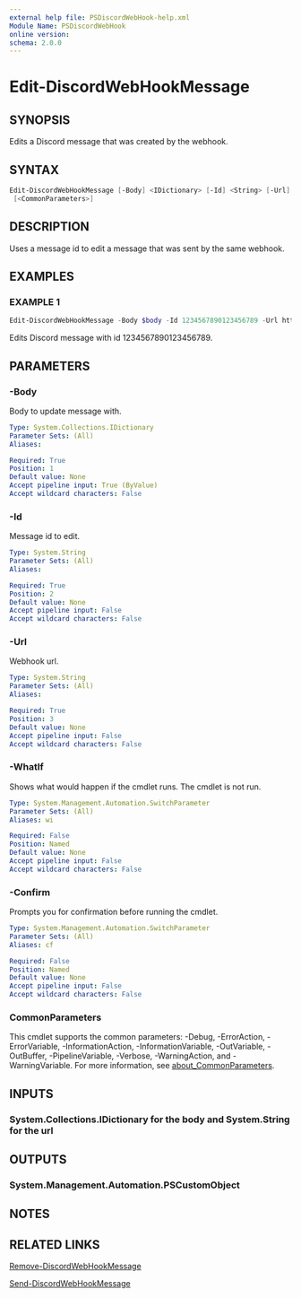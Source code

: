 ```yaml
---
external help file: PSDiscordWebHook-help.xml
Module Name: PSDiscordWebHook
online version:
schema: 2.0.0
---
```


# Edit-DiscordWebHookMessage

## SYNOPSIS

Edits a Discord message that was created by the webhook.

## SYNTAX

```powershell
Edit-DiscordWebHookMessage [-Body] <IDictionary> [-Id] <String> [-Url] <String> [-WhatIf] [-Confirm]
 [<CommonParameters>]
```

## DESCRIPTION

Uses a message id to edit a message that was sent by the same webhook.

## EXAMPLES

### EXAMPLE 1

```powershell
Edit-DiscordWebHookMessage -Body $body -Id 1234567890123456789 -Url https://discord.com/api/webhooks/0987654321098765432/dFg_5g54KgjP42ger-KL7-rGJk45jpSDvm1WDCXBnKdzHAerBCidpvKWFNDS721KfALV
```

Edits Discord message with id 1234567890123456789.

## PARAMETERS

### -Body

Body to update message with.

```yaml
Type: System.Collections.IDictionary
Parameter Sets: (All)
Aliases:

Required: True
Position: 1
Default value: None
Accept pipeline input: True (ByValue)
Accept wildcard characters: False
```

### -Id

Message id to edit.

```yaml
Type: System.String
Parameter Sets: (All)
Aliases:

Required: True
Position: 2
Default value: None
Accept pipeline input: False
Accept wildcard characters: False
```

### -Url

Webhook url.

```yaml
Type: System.String
Parameter Sets: (All)
Aliases:

Required: True
Position: 3
Default value: None
Accept pipeline input: False
Accept wildcard characters: False
```

### -WhatIf

Shows what would happen if the cmdlet runs.
The cmdlet is not run.

```yaml
Type: System.Management.Automation.SwitchParameter
Parameter Sets: (All)
Aliases: wi

Required: False
Position: Named
Default value: None
Accept pipeline input: False
Accept wildcard characters: False
```

### -Confirm

Prompts you for confirmation before running the cmdlet.

```yaml
Type: System.Management.Automation.SwitchParameter
Parameter Sets: (All)
Aliases: cf

Required: False
Position: Named
Default value: None
Accept pipeline input: False
Accept wildcard characters: False
```

### CommonParameters

This cmdlet supports the common parameters: -Debug, -ErrorAction, -ErrorVariable, -InformationAction, -InformationVariable, -OutVariable, -OutBuffer, -PipelineVariable, -Verbose, -WarningAction, and -WarningVariable. For more information, see [about_CommonParameters](http://go.microsoft.com/fwlink/?LinkID=113216).

## INPUTS

### System.Collections.IDictionary for the body and System.String for the url

## OUTPUTS

### System.Management.Automation.PSCustomObject

## NOTES

## RELATED LINKS

[Remove-DiscordWebHookMessage](Remove-DiscordWebHookMessage.md)

[Send-DiscordWebHookMessage](Send-DiscordWebHookMessage.md)

